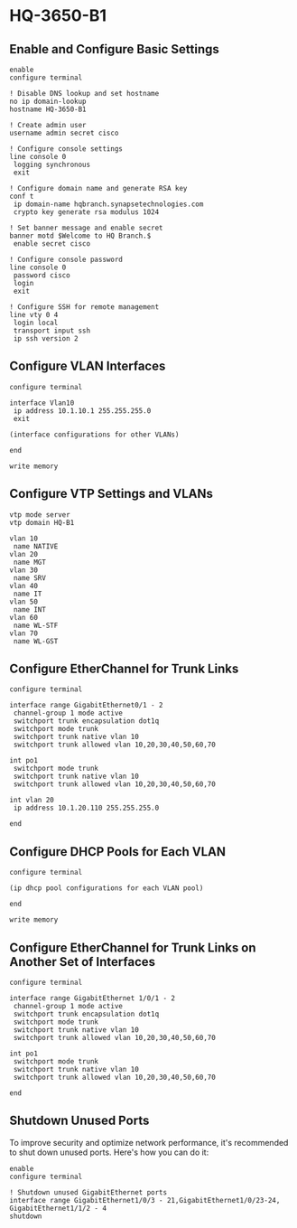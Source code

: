 
# HQ-3650-B1

## Enable and Configure Basic Settings

```cisco
enable
configure terminal

! Disable DNS lookup and set hostname
no ip domain-lookup
hostname HQ-3650-B1

! Create admin user
username admin secret cisco

! Configure console settings
line console 0
 logging synchronous
 exit

! Configure domain name and generate RSA key
conf t
 ip domain-name hqbranch.synapsetechnologies.com
 crypto key generate rsa modulus 1024

! Set banner message and enable secret
banner motd $Welcome to HQ Branch.$
 enable secret cisco

! Configure console password
line console 0
 password cisco
 login
 exit

! Configure SSH for remote management
line vty 0 4
 login local
 transport input ssh
 ip ssh version 2
```

## Configure VLAN Interfaces

```cisco
configure terminal

interface Vlan10
 ip address 10.1.10.1 255.255.255.0
 exit

(interface configurations for other VLANs)

end

write memory
```

## Configure VTP Settings and VLANs

```cisco
vtp mode server
vtp domain HQ-B1

vlan 10
 name NATIVE
vlan 20
 name MGT
vlan 30
 name SRV
vlan 40
 name IT
vlan 50
 name INT
vlan 60
 name WL-STF
vlan 70
 name WL-GST
```

## Configure EtherChannel for Trunk Links

```cisco
configure terminal

interface range GigabitEthernet0/1 - 2
 channel-group 1 mode active
 switchport trunk encapsulation dot1q
 switchport mode trunk
 switchport trunk native vlan 10
 switchport trunk allowed vlan 10,20,30,40,50,60,70

int po1
 switchport mode trunk
 switchport trunk native vlan 10
 switchport trunk allowed vlan 10,20,30,40,50,60,70

int vlan 20 
 ip address 10.1.20.110 255.255.255.0

end
```

## Configure DHCP Pools for Each VLAN

```cisco
configure terminal

(ip dhcp pool configurations for each VLAN pool)

end

write memory
```

## Configure EtherChannel for Trunk Links on Another Set of Interfaces

```cisco
configure terminal

interface range GigabitEthernet 1/0/1 - 2
 channel-group 1 mode active
 switchport trunk encapsulation dot1q
 switchport mode trunk
 switchport trunk native vlan 10
 switchport trunk allowed vlan 10,20,30,40,50,60,70

int po1
 switchport mode trunk
 switchport trunk native vlan 10
 switchport trunk allowed vlan 10,20,30,40,50,60,70

end
```

## Shutdown Unused Ports

To improve security and optimize network performance, it's recommended to shut down unused ports. Here's how you can do it:

```cisco
enable
configure terminal

! Shutdown unused GigabitEthernet ports
interface range GigabitEthernet1/0/3 - 21,GigabitEthernet1/0/23-24, GigabitEthernet1/1/2 - 4
shutdown
```

